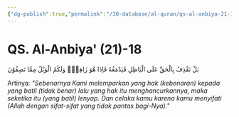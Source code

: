 ```yaml
---
{"dg-publish":true,"permalink":"/30-database/al-quran/qs-al-anbiya-21-18/"}
---
```



# QS. Al-Anbiya' (21)-18
بَلْ نَقْذِفُ بِالْحَقِّ عَلَى الْبَاطِلِ فَيَدْمَغُهٗ فَاِذَا هُوَ زَاهِقٌۗ وَلَكُمُ الْوَيْلُ مِمَّا تَصِفُوْنَ 

Artinya: *"Sebenarnya Kami melemparkan yang hak (kebenaran) kepada yang batil (tidak benar) lalu yang hak itu menghancurkannya, maka seketika itu (yang batil) lenyap. Dan celaka kamu karena kamu menyifati (Allah dengan sifat-sifat yang tidak pantas bagi-Nya)."*
